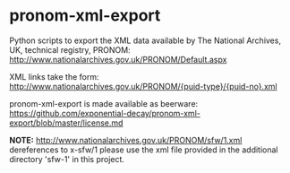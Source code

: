 # pronom-xml-export

Python scripts to export the XML data available by The National Archives, UK, technical
registry, PRONOM: http://www.nationalarchives.gov.uk/PRONOM/Default.aspx

XML links take the form: http://www.nationalarchives.gov.uk/PRONOM/{puid-type}/{puid-no}.xml

pronom-xml-export is made available as beerware: https://github.com/exponential-decay/pronom-xml-export/blob/master/license.md

**NOTE:** http://www.nationalarchives.gov.uk/PRONOM/sfw/1.xml dereferences to x-sfw/1
please use the xml file provided in the additional directory 'sfw-1' in this project. 
